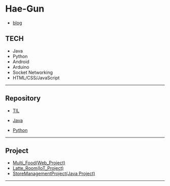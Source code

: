# Hae-Gun

* [blog](https://webheck.tistory.com/)

## TECH

* Java
* Python
* Android
* Arduino
* Socket Networking
* HTML/CSS/JavaScript

---

## Repository

* [TIL](https://github.com/Hae-gun/TIL)

* [Java](https://github.com/Hae-gun/Java)

* [Python](https://github.com/Hae-gun/Python)

  

---

## Project

* [Multi_Food(Web_Project)](https://github.com/Hae-gun/TeamProject)
* [Latte_Room(IoT_Project)](https://github.com/Hae-gun/LatteRoom-Project)
* [StoreManagementProject(Java Project)](https://github.com/Hae-gun/StoreManagementProject)

---
